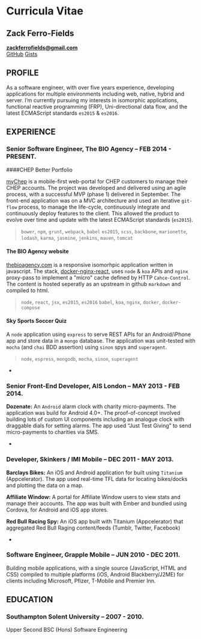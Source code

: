 Curricula Vitae
===============

Zack Ferro-Fields
-----------------

**zackferrofields@gmail.com**  
[GitHub](https://github.com/zackferrofields) 
[Gists](https://gist.github.com/zackferrofields)

PROFILE
-------

As a software engineer, with over five years experience, developing applications for multiple environments including web, native, hybrid and server. I’m currently pursuing my interests in isomorphic applications, functional reactive programming (FRP), Uni-directional data flow, and the latest ECMAScript standards `es2015` & `es2016`.

EXPERIENCE
----------

### Senior Software Engineer, The BIO Agency – FEB 2014 - PRESENT.

####CHEP Better Portfolio

[myChep](https://youtu.be/DPBR-l0sYd8) is a mobile-first web-portal for CHEP customers to manage their CHEP accounts. The project was developed and delivered using an agile process, with a successful MVP (phase 1) delivered in September. The front-end application was on a MVC architecture and used an iterative `git-flow` process, to manage the life-cycle, continuously integrate and continuously deploy features to the client. This allowed the product to evolve over time and update with the latest ECMAScript standards (`es2015`).

> `bower`, `npm`, `grunt`, `webpack`, `babel` `es2015`, `scss`, `backbone`, `marionette`, `lodash`, `karma`, `jasmine`, `jenkins`, `maven`, `tomcat`

#### The BIO Agency website

[thebioagency.com](http://thebioagency.com) is a responsive isomorhpic application written in javascript. The stack, [docker-nginx-react](https://github.com/zackferrofields/docker-nginx-react), uses `node` & `koa` APIs and `nginx` proxy-pass to implement a "micro" cache defined by HTTP `Cahce-Control`. The content is hosted seperatly as an upstream in github `markdown` and compiled to html. 

> `node`, `react`, `jsx`, `es2015`, `es2016` `babel`, `koa`, `nginx`, `docker`, `docker-compose`

#### Sky Sports Soccer Quiz

A `node` application using `express` to serve REST APIs for an Android/iPhone app and store data in a `mongo` database. The application was unit-tested with `mocha` (and `chai` BDD assertion) using `sinon` spys and `superagent`.

> `node`, `espress`, `mongodb`, `mocha`, `sinon`, `superagent`

-

### Senior Front-End Developer, AIS London – MAY 2013 - FEB 2014.

**Dozenate:**
An `Android` alarm clock with charity micro-payments. The application was build for Android 4.0+. The proof-of-concept involved building lots of custom UI components including an analogue clock with draggable dials for setting alarms. The app used “Just Test Giving” to send micro-payments to charities via SMS.

-

### Developer, Skinkers / IMI Mobile – DEC 2011 - MAY 2013.

**Barclays Bikes:**
An iOS and Android application for built using `Titanium` (Appcelerator). The app used real-time TFL data for locating bikes/docks and plotting the data on a map.

**Affiliate Window:**
A portal for Affiliate Window users to view stats and manage their accounts. The app was built with Ember and bundled using Cordova, for Android and iOS app stores.

**Red Bull Racing Spy:**
An iOS app built with Titanium (Appcelerator) that aggregated Red Bull Raging content/feeds (Tumblr, Twitter, Facebook)

-

### Software Engineer, Grapple Mobile – JUN 2010 - DEC 2011.

Building mobile applications, with a single source (JavaScript, HTML and CSS) compiled to multiple platforms (iOS, Android Blackberry/J2ME) for clients including Microsoft, Pfizer, T-Mobile and Premier Inn.

EDUCATION
--------------

### Southampton Solent University – 2007 - 2010.
Upper Second BSC (Hons) Software Engineering

